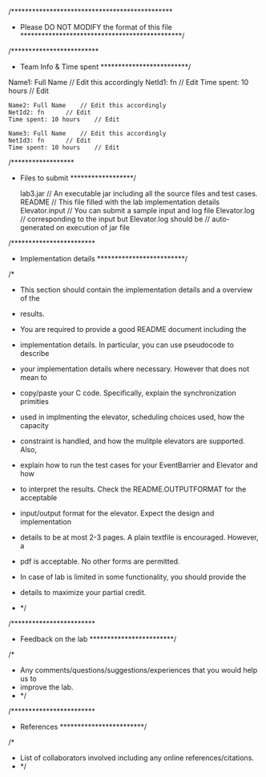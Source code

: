 /**********************************************
 * Please DO NOT MODIFY the format of this file
 **********************************************/

/*************************
 * Team Info & Time spent
 *************************/

  Name1: Full Name 	// Edit this accordingly
	NetId1: fn	 	// Edit
	Time spent: 10 hours 	// Edit 

	Name2: Full Name 	// Edit this accordingly
	NetId2: fn	 	// Edit
	Time spent: 10 hours 	// Edit 

	Name3: Full Name 	// Edit this accordingly
	NetId3: fn	 	// Edit
	Time spent: 10 hours 	// Edit 

/******************
 * Files to submit
 ******************/

	lab3.jar // An executable jar including all the source files and test cases.
	README	// This file filled with the lab implementation details
	Elevator.input // You can submit a sample input and log file
        Elevator.log   // corresponding to the input but Elevator.log should be 
		       // auto-generated on execution of jar file

/************************
 * Implementation details
 *************************/

/* 
 * This section should contain the implementation details and a overview of the
 * results. 

 * You are required to provide a good README document including the
 * implementation details. In particular, you can use pseudocode to describe
 * your implementation details where necessary. However that does not mean to
 * copy/paste your C code. Specifically, explain the synchronization primities
 * used in implmenting the elevator, scheduling choices used, how the capacity
 * constraint is handled, and how the mulitple elevators are supported. Also,
 * explain how to run the test cases for your EventBarrier and Elevator and how
 * to interpret the results. Check the README.OUTPUTFORMAT for the acceptable
 * input/output format for the elevator. Expect the design and implementation
 * details to be at most 2-3 pages.  A plain textfile is encouraged. However, a
 * pdf is acceptable.  No other forms are permitted.

 * In case of lab is limited in some functionality, you should provide the
 * details to maximize your partial credit.  
 * */

/************************
 * Feedback on the lab
 ************************/

/*
 * Any comments/questions/suggestions/experiences that you would help us to
 * improve the lab.
 * */

/************************
 * References
 ************************/

/*
 * List of collaborators involved including any online references/citations.
 * */
